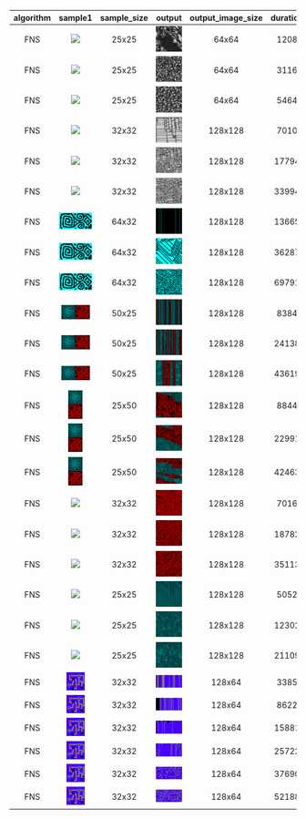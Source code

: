 | algorithm | sample1 | sample_size | output | output_image_size | duration | seed | algorithm_parameters |
|:----:|:----:|:----:|:----:|:----:|:----:|:----:|:----:|
|FNS|<img src="Samples/skulls.png">|25x25|<img src="ExperimentsFNSOutput/skulls1.png">|64x64|1208|42|neighborhood=1|
|FNS|<img src="Samples/skulls.png">|25x25|<img src="ExperimentsFNSOutput/skulls2.png">|64x64|3116|42|neighborhood=2|
|FNS|<img src="Samples/skulls.png">|25x25|<img src="ExperimentsFNSOutput/skulls3.png">|64x64|5464|42|neighborhood=3|
|FNS|<img src="Samples/wall.png">|32x32|<img src="ExperimentsFNSOutput/wall1.png">|128x128|7010|42|neighborhood=1|
|FNS|<img src="Samples/wall.png">|32x32|<img src="ExperimentsFNSOutput/wall2.png">|128x128|17794|42|neighborhood=2|
|FNS|<img src="Samples/wall.png">|32x32|<img src="ExperimentsFNSOutput/wall3.png">|128x128|33994|42|neighborhood=3|
|FNS|<img src="Samples/square_spiral.png">|64x32|<img src="ExperimentsFNSOutput/square_spiral1.png">|128x128|13665|42|neighborhood=1|
|FNS|<img src="Samples/square_spiral.png">|64x32|<img src="ExperimentsFNSOutput/square_spiral2.png">|128x128|36287|42|neighborhood=2|
|FNS|<img src="Samples/square_spiral.png">|64x32|<img src="ExperimentsFNSOutput/square_spiral3.png">|128x128|69791|42|neighborhood=3|
|FNS|<img src="Samples/halls_and_foam.png">|50x25|<img src="ExperimentsFNSOutput/halls_and_foam1.png">|128x128|8384|33|neighborhood=1|
|FNS|<img src="Samples/halls_and_foam.png">|50x25|<img src="ExperimentsFNSOutput/halls_and_foam2.png">|128x128|24138|33|neighborhood=2|
|FNS|<img src="Samples/halls_and_foam.png">|50x25|<img src="ExperimentsFNSOutput/halls_and_foam3.png">|128x128|43619|33|neighborhood=3|
|FNS|<img src="Samples/halls_and_foam_v.png">|25x50|<img src="ExperimentsFNSOutput/halls_and_foam_v1.png">|128x128|8844|33|neighborhood=1|
|FNS|<img src="Samples/halls_and_foam_v.png">|25x50|<img src="ExperimentsFNSOutput/halls_and_foam_v2.png">|128x128|22991|33|neighborhood=2|
|FNS|<img src="Samples/halls_and_foam_v.png">|25x50|<img src="ExperimentsFNSOutput/halls_and_foam_v3.png">|128x128|42463|33|neighborhood=3|
|FNS|<img src="Samples/redfoam.png">|32x32|<img src="ExperimentsFNSOutput/redfoam1.png">|128x128|7016|42|neighborhood=1|
|FNS|<img src="Samples/redfoam.png">|32x32|<img src="ExperimentsFNSOutput/redfoam2.png">|128x128|18782|42|neighborhood=2|
|FNS|<img src="Samples/redfoam.png">|32x32|<img src="ExperimentsFNSOutput/redfoam3.png">|128x128|35113|42|neighborhood=3|
|FNS|<img src="Samples/bluehalls.png">|25x25|<img src="ExperimentsFNSOutput/bluehalls1.png">|128x128|5052|42|neighborhood=1|
|FNS|<img src="Samples/bluehalls.png">|25x25|<img src="ExperimentsFNSOutput/bluehalls2.png">|128x128|12302|42|neighborhood=2|
|FNS|<img src="Samples/bluehalls.png">|25x25|<img src="ExperimentsFNSOutput/bluehalls3.png">|128x128|21109|42|neighborhood=3|
|FNS|<img src="Samples/sgraph.png">|32x32|<img src="ExperimentsFNSOutput/sgraph1.png">|128x64|3385|-1(428)|neighborhood=1|
|FNS|<img src="Samples/sgraph.png">|32x32|<img src="ExperimentsFNSOutput/sgraph2.png">|128x64|8622|-1(893)|neighborhood=2|
|FNS|<img src="Samples/sgraph.png">|32x32|<img src="ExperimentsFNSOutput/sgraph3.png">|128x64|15881|-1(595)|neighborhood=3|
|FNS|<img src="Samples/sgraph.png">|32x32|<img src="ExperimentsFNSOutput/sgraph4.png">|128x64|25722|-1(564)|neighborhood=4|
|FNS|<img src="Samples/sgraph.png">|32x32|<img src="ExperimentsFNSOutput/sgraph5.png">|128x64|37690|-1(399)|neighborhood=5|
|FNS|<img src="Samples/sgraph.png">|32x32|<img src="ExperimentsFNSOutput/sgraph6.png">|128x64|52188|-1(184)|neighborhood=6|
